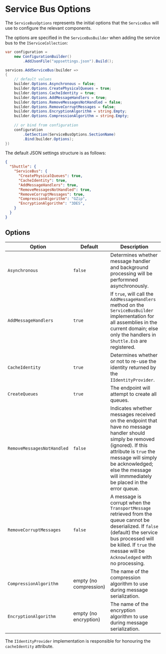 # Service Bus Options

The `ServiceBusOptions` represents the initial options that the `ServiceBus` will use to configure the relevant components.

The options are specified in the `ServiceBusBuilder` when adding the service bus to the `IServiceCollection`:

```c#
var configuration = 
    new ConfigurationBuilder()
        .AddJsonFile("appsettings.json").Build();

services.AddServiceBus(builder => 
{
    // default values
    builder.Options.Asynchronous = false;
    builder.Options.CreatePhysicalQueues = true;
    builder.Options.CacheIdentity = true;
    builder.Options.AddMessageHandlers = true;
    builder.Options.RemoveMessagesNotHandled = false;
    builder.Options.RemoveCorruptMessages = false;
    builder.Options.EncryptionAlgorithm = string.Empty;
    builder.Options.CompressionAlgorithm = string.Empty;
    
    // or bind from configuration
    configuration
        .GetSection(ServiceBusOptions.SectionName)
        .Bind(builder.Options);
})
```

The default JSON settings structure is as follows:

```json
{
  "Shuttle": {
    "ServiceBus": {
      "CreatePhysicalQueues": true,
      "CacheIdentity": true,
      "AddMessageHandlers": true,
      "RemoveMessagesNotHandled": true,
      "RemoveCorruptMessages": true,
      "CompressionAlgorithm": "GZip",
      "EncryptionAlgorithm": "3DES",
    }
  }
}
```

## Options

| Option | Default     | Description    | 
| ---                            | ---        | ---            | 
| `Asynchronous` | `false` | Determines whether message handler and background processing will be performned asynchronously. |
| `AddMessageHandlers` | `true` | If `true`, will call the `AddMessageHandlers` method on the `ServiceBusBuilder` implementation for all assemblies in the current domain; else only the handlers in `Shuttle.Esb` are registered. | 
| `CacheIdentity` | `true` | Determines whether or not to re-use the identity returned by the `IIdentityProvider`. | 
| `CreateQueues` | `true` | The endpoint will attempt to create all queues. | 
| `RemoveMessagesNotHandled` | `false` | Indicates whether messages received on the endpoint that have no message handler should simply be removed (ignored).  If this attribute is `true` the message will simply be acknowledged; else the message will immmediately be placed in the error queue. |
| `RemoveCorruptMessages` | `false` | A message is corrupt when the `TransportMessage` retrieved from the queue cannot be deserialized.  If `false` (default) the service bus processed will be killed.  If `true` the messae will be `Acknowledged` with no processing. |
| `CompressionAlgorithm` | empty (no compression) | The name of the compression algorithm to use during message serialization. |
| `EncryptionAlgorithm` | empty (no encryption) | The name of the encryption algorithm to use during message serialization. |

The `IIdentityProvider` implementation is responsible for honouring the `cacheIdentity` attribute.
